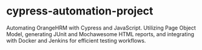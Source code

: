 # cypress-automation-project
Automating OrangeHRM with Cypress and JavaScript. Utilizing Page Object Model, generating JUnit and Mochawesome HTML reports, and integrating with Docker and Jenkins for efficient testing workflows.

